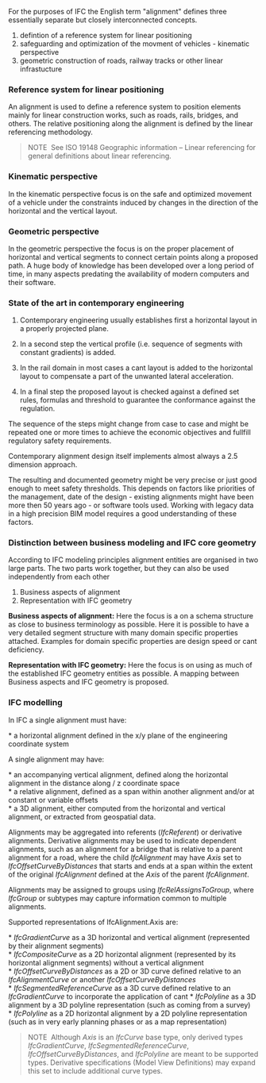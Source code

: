 For the purposes of IFC the English term "alignment" defines three essentially separate but closely interconnected concepts.

1. defintion of a reference system for linear positioning
2. safeguarding and optimization of the movment of vehicles - kinematic perspective
3. geometric construction of roads, railway tracks or other linear infrastucture

### Reference system for linear positioning

An alignment is used to define a reference system to position elements mainly for linear construction works, such as roads, rails, bridges, and others. The relative positioning along the alignment is defined by the linear referencing methodology.  
  
> NOTE&nbsp; See ISO 19148 Geographic information &ndash; Linear referencing for general definitions about linear referencing.  


### Kinematic perspective

In the kinematic perspective focus is on the safe and optimized movement of a vehicle under the constraints induced by changes in the direction of the horizontal and the vertical layout.


### Geometric perspective

In the geometric perspective the focus is on the proper placement of horizontal and vertical segments to connect certain points along a proposed path. A huge body of knowledge has been developed over a long period of time, in many aspects predating the availability of modern computers and their software.



### State of the art in contemporary engineering 

1. Contemporary engineering usually establishes first a horizontal layout in a properly projected plane.

2. In a second step the vertical profile (i.e. sequence of segments with constant gradients) is added.

3. In the rail domain in most cases a cant layout is added to the horizontal layout to compensate a part of the unwanted lateral acceleration.

4. In a final step the proposed layout is checked against a defined set rules, formulas and threshold to guarantee the conformance against the regulation.

The sequence of the steps might change from case to case and might be repeated one or more times to achieve the economic objectives and fullfill regulatory safety requirements. 


Contemporary alignment design itself implements almost always a 2.5 dimension approach. 

The resulting and documented geometry might be very precise or just good enough to meet safety thresholds. This depends on factors like priorities of the management, date of the design - existing alignments might have been more then 50 years ago - or software tools used. Working with legacy data in a high precision BIM model requires a good understanding of these factors.

### Distinction between business modeling and IFC core geometry

According to IFC modeling principles alignment entities are organised in two large parts. The two parts work together, but they can also be used independently from each other

1. Business aspects of alignment
2. Representation with IFC geometry

**Business aspects of alignment:** Here the focus is a on a schema structure as close to business terminology as possible. Here it is possible to have a very detailed segment structure with many domain specific properties attached. Examples for domain specific properties are design speed or cant deficiency.

**Representation with IFC geometry:** Here the focus is on using as much of the established IFC geometry entities as possible. A mapping between Business aspects and IFC geometry is proposed.

### IFC modelling
  
In IFC a single alignment must have:  
  
\* a horizontal alignment defined in the x/y plane of the engineering coordinate system  

A single alignment may have: 

\* an accompanying vertical alignment, defined along the horizontal alignment in the distance along / z coordinate space  
\* a relative alignment, defined as a span within another alignment and/or at constant or variable offsets  
\* a 3D alignment, either computed from the horizontal and vertical alignment, or extracted from geospatial data.  
  
Alignments may be aggregated into referents (_IfcReferent_) or derivative alignments. Derivative alignments may be used to indicate dependent alignments, such as an alignment for a bridge that is relative to a parent alignment for a road, where the child _IfcAlignment_ may have _Axis_ set to _IfcOffsetCurveByDistances_ that starts and ends at a span within the extent of the original _IfcAlignment_ defined at the _Axis_ of the parent _IfcAlignment_.  
  
Alignments may be assigned to groups using _IfcRelAssignsToGroup_, where _IfcGroup_ or subtypes may capture information common to multiple alignments.  
  
Supported representations of <span class="self-ref">IfcAlignment</span>.Axis are:  
  
\* _IfcGradientCurve_ as a 3D horizontal and vertical alignment (represented by their alignment segments)  
\* _IfcCompositeCurve_ as a 2D horizontal alignment (represented by its horizontal alignment segments) without a vertical alignment  
\* _IfcOffsetCurveByDistances_ as a 2D or 3D curve defined relative to an _IfcAlignmentCurve_ or another _IfcOffsetCurveByDistances_  
\* _IfcSegmentedReferenceCurve_ as a 3D curve defined relative to an _IfcGradientCurve_ to incorporate the application of cant 
\* _IfcPolyline_ as a 3D alignment by a 3D polyline representation (such as coming from a survey)  
\* _IfcPolyline_ as a 2D horizontal alignment by a 2D polyline representation (such as in very early planning phases or as a map representation)  
  
> NOTE&nbsp; Although _Axis_ is an _IfcCurve_ base type, only derived types _IfcGradientCurve_, _IfcSegmentedReferenceCurve_, _IfcOffsetCurveByDistances_, and _IfcPolyline_ are meant to be supported types. Derivative specifications (Model View Definitions) may expand this set to include additional curve types.
